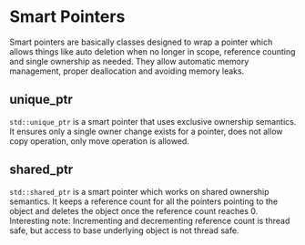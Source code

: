 # Smart Pointers
Smart pointers are basically classes designed to wrap a pointer which allows things like auto deletion when no longer in scope, reference counting and single ownership as needed. They allow automatic memory management, proper deallocation and avoiding memory leaks.

## unique_ptr
`std::unique_ptr` is a smart pointer that uses exclusive ownership semantics. It ensures only a single owner change exists for a pointer, does not allow copy operation, only move operation is allowed.

## shared_ptr
`std::shared_ptr` is a smart pointer which works on shared ownership semantics. It keeps a reference count for all the pointers pointing to the object and deletes the object once the reference count reaches 0.
Interesting note: Incrementing and decrementing reference count is thread safe, but access to base underlying object is not thread safe.
